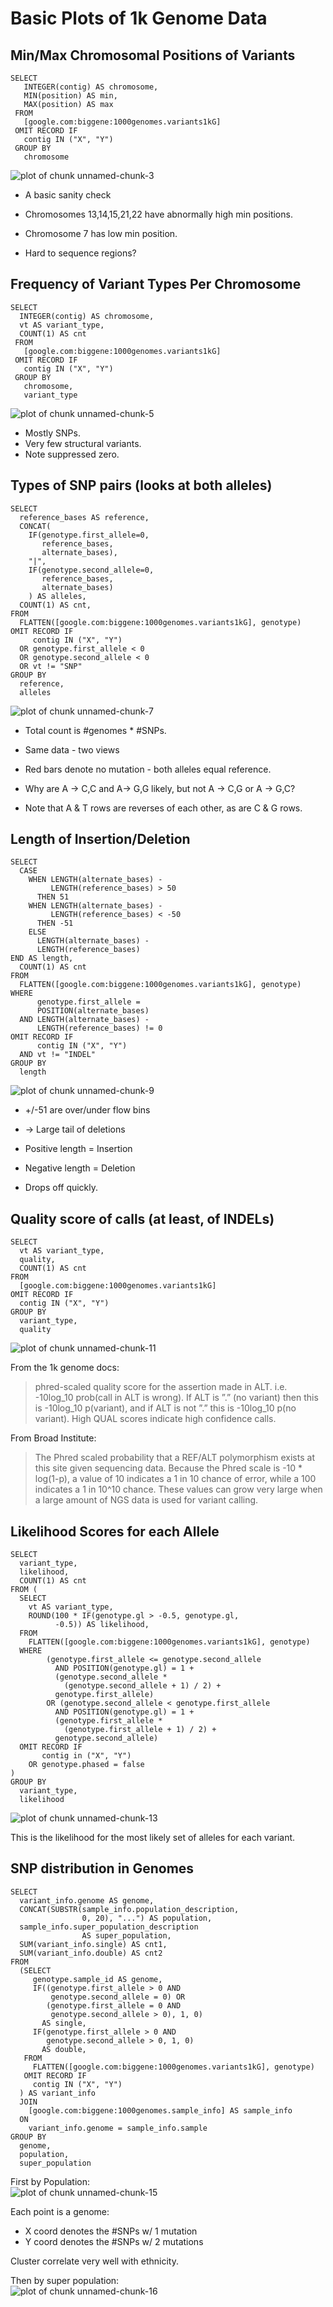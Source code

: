 <!-- R Markdown Documentation, DO NOT EDIT THE PLAIN MARKDOWN VERSION OF THIS FILE -->

<!-- Copyright 2014 Google Inc. All rights reserved. -->

<!-- Licensed under the Apache License, Version 2.0 (the "License"); -->
<!-- you may not use this file except in compliance with the License. -->
<!-- You may obtain a copy of the License at -->

<!--     http://www.apache.org/licenses/LICENSE-2.0 -->

<!-- Unless required by applicable law or agreed to in writing, software -->
<!-- distributed under the License is distributed on an "AS IS" BASIS, -->
<!-- WITHOUT WARRANTIES OR CONDITIONS OF ANY KIND, either express or implied. -->
<!-- See the License for the specific language governing permissions and -->
<!-- limitations under the License. -->




Basic Plots of 1k Genome Data
=============================

Min/Max Chromosomal Positions of Variants
-----------------------------------------

```
SELECT
   INTEGER(contig) AS chromosome,
   MIN(position) AS min,
   MAX(position) AS max
 FROM
   [google.com:biggene:1000genomes.variants1kG]
 OMIT RECORD IF
   contig IN ("X", "Y")
 GROUP BY
   chromosome
```

<img src="figure/unnamed-chunk-3.png" title="plot of chunk unnamed-chunk-3" alt="plot of chunk unnamed-chunk-3" style="display: block; margin: auto;" />

 * A basic sanity check
 
 * Chromosomes 13,14,15,21,22 have abnormally high min positions.
 * Chromosome 7 has low min position.
 * Hard to sequence regions?

Frequency of Variant Types Per Chromosome
-----------------------------------------

```
SELECT
  INTEGER(contig) AS chromosome,
  vt AS variant_type,
  COUNT(1) AS cnt
 FROM
   [google.com:biggene:1000genomes.variants1kG]
 OMIT RECORD IF
   contig IN ("X", "Y")
 GROUP BY
   chromosome,
   variant_type
```

<img src="figure/unnamed-chunk-5.png" title="plot of chunk unnamed-chunk-5" alt="plot of chunk unnamed-chunk-5" style="display: block; margin: auto;" />

 * Mostly SNPs.
 * Very few structural variants.
 * Note suppressed zero.

Types of SNP pairs (looks at both alleles)
------------------------------------------

```
SELECT
  reference_bases AS reference,
  CONCAT(
    IF(genotype.first_allele=0,
       reference_bases,
       alternate_bases),
    "|",
    IF(genotype.second_allele=0,
       reference_bases,
       alternate_bases)
    ) AS alleles,
  COUNT(1) AS cnt,
FROM
  FLATTEN([google.com:biggene:1000genomes.variants1kG], genotype)
OMIT RECORD IF
     contig IN ("X", "Y")
  OR genotype.first_allele < 0
  OR genotype.second_allele < 0
  OR vt != "SNP"
GROUP BY
  reference,
  alleles
```

<img src="figure/unnamed-chunk-7.png" title="plot of chunk unnamed-chunk-7" alt="plot of chunk unnamed-chunk-7" style="display: block; margin: auto;" />

 * Total count is #genomes * #SNPs.
 * Same data - two views
 
 * Red bars denote no mutation - both alleles equal reference.
 
 * Why are A -> C,C and A-> G,G likely, but not A -> C,G or A -> G,C?

 * Note that A & T rows are reverses of each other, as are C & G rows.

Length of Insertion/Deletion
---------------------------

```
SELECT
  CASE
    WHEN LENGTH(alternate_bases) - 
         LENGTH(reference_bases) > 50 
      THEN 51
    WHEN LENGTH(alternate_bases) - 
         LENGTH(reference_bases) < -50 
      THEN -51
    ELSE
      LENGTH(alternate_bases) - 
      LENGTH(reference_bases) 
END AS length,
  COUNT(1) AS cnt
FROM
  FLATTEN([google.com:biggene:1000genomes.variants1kG], genotype)
WHERE
      genotype.first_allele =
      POSITION(alternate_bases)
  AND LENGTH(alternate_bases) -
      LENGTH(reference_bases) != 0
OMIT RECORD IF
      contig IN ("X", "Y")
  AND vt != "INDEL"
GROUP BY
  length
```

<img src="figure/unnamed-chunk-9.png" title="plot of chunk unnamed-chunk-9" alt="plot of chunk unnamed-chunk-9" style="display: block; margin: auto;" />

 * +/-51 are over/under flow bins
 * -> Large tail of deletions
 
 * Positive length = Insertion
 * Negative length = Deletion
 
 * Drops off quickly.

Quality score of calls (at least, of INDELs)
--------------------------------------------

```
SELECT
  vt AS variant_type,
  quality,
  COUNT(1) AS cnt
FROM
  [google.com:biggene:1000genomes.variants1kG]
OMIT RECORD IF
  contig IN ("X", "Y")
GROUP BY
  variant_type,
  quality
```

<img src="figure/unnamed-chunk-11.png" title="plot of chunk unnamed-chunk-11" alt="plot of chunk unnamed-chunk-11" style="display: block; margin: auto;" />

From the 1k genome docs:
> phred-scaled quality score for the assertion made in ALT. i.e. -10log_10 prob(call in ALT is wrong). If ALT is ”.” (no variant) then this is -10log_10 p(variant), and if ALT is not ”.” this is -10log_10 p(no variant). High QUAL scores indicate high confidence calls. 

From Broad Institute:
> The Phred scaled probability that a REF/ALT polymorphism exists at this site given sequencing data. Because the Phred scale is -10 * log(1-p), a value of 10 indicates a 1 in 10 chance of error, while a 100 indicates a 1 in 10^10 chance. These values can grow very large when a large amount of NGS data is used for variant calling.

Likelihood Scores for each Allele
---------------------------------

```
SELECT
  variant_type,
  likelihood,
  COUNT(1) AS cnt
FROM (
  SELECT
    vt AS variant_type,
    ROUND(100 * IF(genotype.gl > -0.5, genotype.gl,
          -0.5)) AS likelihood,
  FROM
    FLATTEN([google.com:biggene:1000genomes.variants1kG], genotype)
  WHERE
        (genotype.first_allele <= genotype.second_allele
          AND POSITION(genotype.gl) = 1 +
          (genotype.second_allele *
            (genotype.second_allele + 1) / 2) +
          genotype.first_allele)
        OR (genotype.second_allele < genotype.first_allele
          AND POSITION(genotype.gl) = 1 +
          (genotype.first_allele *
            (genotype.first_allele + 1) / 2) +
          genotype.second_allele)
  OMIT RECORD IF 
       contig in ("X", "Y")
    OR genotype.phased = false
)
GROUP BY
  variant_type,
  likelihood
```

<img src="figure/unnamed-chunk-13.png" title="plot of chunk unnamed-chunk-13" alt="plot of chunk unnamed-chunk-13" style="display: block; margin: auto;" />

This is the likelihood for the most likely set of alleles for each variant.

SNP distribution in Genomes
---------------------------

```
SELECT
  variant_info.genome AS genome,
  CONCAT(SUBSTR(sample_info.population_description,
                0, 20), "...") AS population,
  sample_info.super_population_description
                AS super_population,
  SUM(variant_info.single) AS cnt1,
  SUM(variant_info.double) AS cnt2
FROM
  (SELECT
     genotype.sample_id AS genome,
     IF((genotype.first_allele > 0 AND
         genotype.second_allele = 0) OR
        (genotype.first_allele = 0 AND
         genotype.second_allele > 0), 1, 0)
       AS single,
     IF(genotype.first_allele > 0 AND
        genotype.second_allele > 0, 1, 0)
       AS double,
   FROM
     FLATTEN([google.com:biggene:1000genomes.variants1kG], genotype)
   OMIT RECORD IF
     contig IN ("X", "Y")
  ) AS variant_info
  JOIN
    [google.com:biggene:1000genomes.sample_info] AS sample_info
  ON
    variant_info.genome = sample_info.sample
GROUP BY
  genome,
  population,
  super_population
```

First by Population:
<img src="figure/unnamed-chunk-15.png" title="plot of chunk unnamed-chunk-15" alt="plot of chunk unnamed-chunk-15" style="display: block; margin: auto;" />

Each point is a genome:
 * X coord denotes the #SNPs w/ 1 mutation
 * Y coord denotes the #SNPs w/ 2 mutations

Cluster correlate very well with ethnicity.

Then by super population:
<img src="figure/unnamed-chunk-16.png" title="plot of chunk unnamed-chunk-16" alt="plot of chunk unnamed-chunk-16" style="display: block; margin: auto;" />

